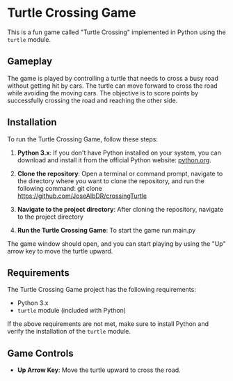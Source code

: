 # Turtle Crossing Game

This is a fun game called "Turtle Crossing" implemented in Python using the `turtle` module.

## Gameplay

The game is played by controlling a turtle that needs to cross a busy road without getting hit by cars. The turtle can move forward to cross the road while avoiding the moving cars. The objective is to score points by successfully crossing the road and reaching the other side.

## Installation

To run the Turtle Crossing Game, follow these steps:

1. **Python 3.x**: If you don't have Python installed on your system, you can download and install it from the official Python website: [python.org](https://www.python.org/).

2. **Clone the repository**: Open a terminal or command prompt, navigate to the directory where you want to clone the repository, and run the following command:
git clone https://github.com/JoseAlbDR/crossingTurtle

3. **Navigate to the project directory**: After cloning the repository, navigate to the project directory

4. **Run the Turtle Crossing Game**: To start the game run main.py

The game window should open, and you can start playing by using the "Up" arrow key to move the turtle upward.

## Requirements

The Turtle Crossing Game project has the following requirements:

- Python 3.x
- `turtle` module (included with Python)

If the above requirements are not met, make sure to install Python and verify the installation of the `turtle` module.

## Game Controls

- **Up Arrow Key**: Move the turtle upward to cross the road.




